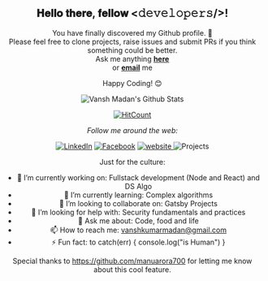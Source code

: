 <!--
**vanshmadan/vanshmadan** is a ✨ _special_ ✨ repository because its `README.md` (this file) appears on your GitHub profile.

Here are some ideas to get you started:

- 🔭 I’m currently working as DevOps Engineer
- 🌱 I’m currently learning Building chatbots
- 🤔 I’m looking for help with Security and DevOps
- 💬 Ask me about anything, I am omniscient ;)
- 📫 How to reach me: vanshkumarmadan@gmail.com
- ⚡ Fun fact: to catch(err) { console.log("is Human") }
-->
<div align="center">
<h2> 𝐇𝐞𝐥𝐥𝐨 𝐭𝐡𝐞𝐫𝐞, 𝐟𝐞𝐥𝐥𝐨𝐰 <𝚍𝚎𝚟𝚎𝚕𝚘𝚙𝚎𝚛𝚜/>! </h2>

<div align="center" width="50">

<!-- <img src="https://i.imgur.com/dTYwdG1.gif" alt="Welcome!" width="300"/> -->

</div>

You have finally discovered my Github profile. 👋 <br>
Please feel free to clone projects, raise issues and submit PRs if you think something could be better. <br>
Ask me anything **[here](https://github.com/manuarora700/manuarora700/issues/new)**<br>
or **[email](mailto:vanshkumarmadan@gmail.com)** me

Happy Coding! 😊

<div align="center">

<img align="center" src="https://github-readme-stats.vercel.app/api?username=vanshmadan&show_icons=true&title_color=ffc857&icon_color=8ac926&text_color=daf7dc&bg_color=15151" alt="Vansh Madan's Github Stats">

[![HitCount](http://hits.dwyl.com/vanshmadan/{project}.svg)](http://hits.dwyl.com/vanshmadan/{project})


<i>Follow me around the web:</i><br>

<a href="https://www.linkedin.com/in/vansh-madan-03b297137/" target="_blank"><img src="https://img.shields.io/badge/LinkedIn-%230077B5.svg?&style=flat-square&logo=linkedin&logoColor=white" alt="LinkedIn"></a>
<a href=https://www.facebook.com/vansh.madan.127 target="_blank"><img src="https://img.shields.io/badge/Facebook-%231877F2.svg?&style=flat-square&logo=facebook&logoColor=white" alt="Facebook"></a>
<a href="http://www.manuarora.me" target="_blank">
<img src="https://img.shields.io/static/v1?label=Website&message=manuarora.me&color=%230076D6&style=flat-square&logo=internet-explorer&logoColor=%230076D6" alt="website"/>
</a>
<img src="https://img.shields.io/badge/Projects-72-yellow?&style=flat-square" alt="Projects"/>
</a>

</div>
Just for the culture:

- 🔭 I’m currently working on: Fullstack development (Node and React) and DS Algo
- 🌱 I’m currently learning: Complex algorithms
- 👯 I’m looking to collaborate on: Gatsby Projects
- 🤔 I’m looking for help with: Security fundamentals and practices
- 💬 Ask me about: Code, food and life
- 📫 How to reach me: vanshkumarmadan@gmail.com
- ⚡ Fun fact: to catch(err) { console.log("is Human") }

Special thanks to https://github.com/manuarora700 for letting me know about this cool feature.
